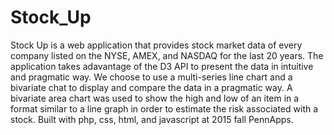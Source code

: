 # Stock_Up
Stock Up is a web application that provides stock market data of every company listed on the NYSE, AMEX, and NASDAQ for the last 20 years. The application takes adavantage of the D3 API to present the data in intuitive and pragmatic way. We choose to use a multi-series line chart and a bivariate chat to display and compare the data in a pragmatic way. A bivariate area chart was used to show the high and low of an item in a format similar to a line graph in order to estimate the risk associated with a stock. Built with php, css, html, and javascript at 2015 fall PennApps.
